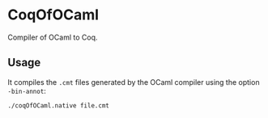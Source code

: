 CoqOfOCaml
==========

Compiler of OCaml to Coq.

## Usage
It compiles the `.cmt` files generated by the OCaml compiler using the option `-bin-annot`:

    ./coqOfOCaml.native file.cmt
